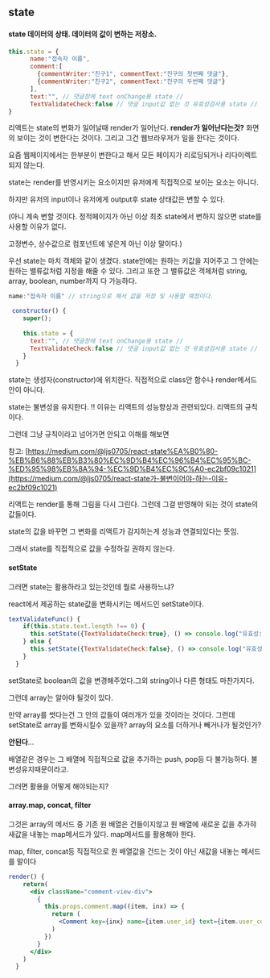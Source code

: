 ## state

#### state 데이터의 상태. 데이터의 값이 변하는 저장소.

```jsx
this.state = {
      name:"접속자 이름",
      comment:[
        {commentWriter:"친구1", commentText:"친구의 첫번째 댓글"},
        {commentWriter:"친구2", commentText:"친구의 두번째 댓글"}     
      ],
      text:"", // 댓글창에 text onChange용 state //
      TextValidateCheck:false // 댓글 input값 없는 것 유효성검사용 state //       
}
```

리액트는 state의 변화가 일어날때 render가 일어난다. 
**render가 일어난다는것?** 화면의 보이는 것이 변한다는 것이다. 그리고 그건 웹브라우저가 일을 한다는 것이다.



요즘 웹페이지에서는 한부분이 변한다고 해서 모든 페이지가 리로딩되거나 리다이렉트 되지 않는다.

state는 render를 반영시키는 요소이지만 유저에게 직접적으로 보이는 요소는 아니다.  

하지만 유저의 input이나 유저에게 output후 state 상태값은 변할 수 있다.

(아니 계속 변할 것이다. 정적페이지가 아닌 이상 최초 state에서 변하지 않으면 state를 사용할 이유가 없다. 

고정변수, 상수값으로 컴포넌트에 넣은게 아닌 이상 말이다.) 



우선 state는 마치 객체와 같이 생겼다. state안에는 원하는 키값을 지어주고 그 안에는 원하는 밸류값처럼 지정을 해줄 수 있다. 그리고 또한 그 밸류값은 객체처럼 string, array, boolean, number까지 다 가능하다.

```jsx
name:"접속자 이름" // string으로 해서 값을 저장 및 사용할 예정이다.
```



```jsx
 constructor() {
    super();
    
    this.state = {    
      text:"", // 댓글창에 text onChange용 state //
      TextValidateCheck:false // 댓글 input값 없는 것 유효성검사용 state //
    }    
  }
```

state는 생성자(constructor)에 위치한다. 직접적으로 class안 함수나 render메서드 안이 아니다.

state는 불변성을 유지한다. !! 이유는 리액트의 성능향상과 관련되있다. 리액트의 규칙이다. 

그런데 그냥 규칙이라고 넘어가면 안되고 이해를 해보면



참고: [https://medium.com/@ljs0705/react-state%EA%B0%80-%EB%B6%88%EB%B3%80%EC%9D%B4%EC%96%B4%EC%95%BC-%ED%95%98%EB%8A%94-%EC%9D%B4%EC%9C%A0-ec2bf09c1021](https://medium.com/@ljs0705/react-state가-불변이어야-하는-이유-ec2bf09c1021) 



리액트는 render를 통해 그림을 다시 그린다. 그런데 그걸 반영해야 되는 것이 state의 값들이다. 

state의 값을 바꾸면 그 변화를 리액트가 감지하는게 성능과 연결되있다는 뜻임.



그래서 state를 직접적으로 값을 수정하길 권하지 않는다.



#### setState

그러면 state는 활용하라고 있는것인데 뭘로 사용하느냐?

react에서 제공하는 state값을 변화시키는 메서드인 setState이다.

```jsx
textValidateFunc() {
    if(this.state.text.length !== 0) {
      this.setState({TextValidateCheck:true}, () => console.log("유효성:", this.state.TextValidateCheck))
    } else {
      this.setState({TextValidateCheck:false}, () => console.log("유효성:", this.state.TextValidateCheck)) 
    }
  }
```

setState로 boolean의 값을 변경해주었다.그외 string이나 다른 형태도 마찬가지다.

그런데 array는 알아야 될것이 있다.

만약 array를 썻다는건 그 안의 값들이 여러개가 있을 것이라는 것이다. 그런데 setState로 array를 변화시킬수 있을까? array의 요소를 더하거나 빼거나가 될것인가?



**안된다**...

배열같은 경우는 그 배열에 직접적으로 값을 추가하는 push, pop등 다 불가능하다. 불변성유지때문이라고.

그러면 활용을 어떻게 해야되는지?





#### array.map, concat, filter

그것은 array의 메서드 중 기존 원 배열은 건들이지않고 원 배열에 새로운 값을 추가햐 새값을 내놓는 map메서드가 있다. map메서드를 활용해야 한다.

map, filter, concat등 직접적으로 원 배열값을 건드는 것이 아닌 새값을 내놓는 메서드를 말이다



```jsx
render() {
    return(
      <div className="comment-view-div">
        {
          this.props.comment.map((item, inx) => {
            return (
              <Comment key={inx} name={item.user_id} text={item.user_comment} />
            )
          })
        }
      </div>     
    )
  }
```



